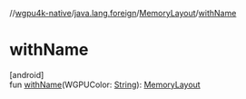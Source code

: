 //[wgpu4k-native](../../../index.md)/[java.lang.foreign](../index.md)/[MemoryLayout](index.md)/[withName](with-name.md)

# withName

[android]\
fun [withName](with-name.md)(WGPUColor: [String](https://kotlinlang.org/api/core/kotlin-stdlib/kotlin/-string/index.html)): [MemoryLayout](index.md)